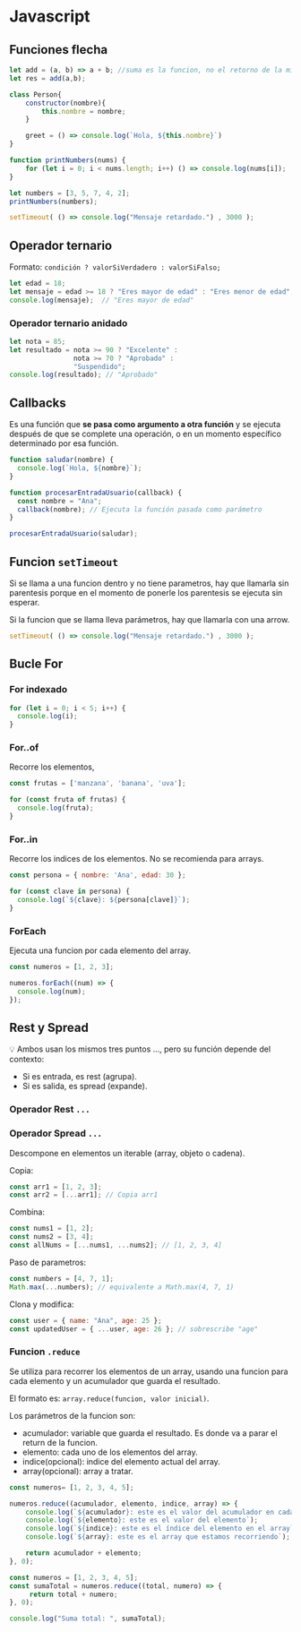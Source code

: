 # Javascript

## Funciones flecha

```javascript
let add = (a, b) => a + b; //suma es la funcion, no el retorno de la misma
let res = add(a,b);
```

```javascript
class Person{
    constructor(nombre){
        this.nombre = nombre;
    }

    greet = () => console.log(`Hola, ${this.nombre}`)
}
```

```javascript
function printNumbers(nums) {
    for (let i = 0; i < nums.length; i++) () => console.log(nums[i]);
}

let numbers = [3, 5, 7, 4, 2];
printNumbers(numbers);
```

```javascript
setTimeout( () => console.log("Mensaje retardado.") , 3000 );
```

## Operador ternario

Formato: `condición ? valorSiVerdadero : valorSiFalso;`

```javascript
let edad = 18;
let mensaje = edad >= 18 ? "Eres mayor de edad" : "Eres menor de edad";
console.log(mensaje);  // "Eres mayor de edad"
```

### Operador ternario anidado

```javascript
let nota = 85;
let resultado = nota >= 90 ? "Excelente" :
                nota >= 70 ? "Aprobado" :
                "Suspendido";
console.log(resultado); // "Aprobado"
```

## Callbacks

Es una función que **se pasa como argumento a otra función** y se ejecuta después de que se complete una operación, o en un momento específico determinado por esa función.

```javascript
function saludar(nombre) {
  console.log(`Hola, ${nombre}`);
}

function procesarEntradaUsuario(callback) {
  const nombre = "Ana";
  callback(nombre); // Ejecuta la función pasada como parámetro
}

procesarEntradaUsuario(saludar);
```

## Funcion `setTimeout`

Si se llama a una funcion dentro y no tiene parametros, hay que llamarla sin parentesis porque en el momento de ponerle los parentesis se ejecuta sin esperar.

Si la funcion que se llama lleva parámetros, hay que llamarla con una arrow.

```javascript
setTimeout( () => console.log("Mensaje retardado.") , 3000 );
```

## Bucle For

### For indexado

```javascript
for (let i = 0; i < 5; i++) {
  console.log(i);
}
```

### For..of

Recorre los elementos,

```javascript
const frutas = ['manzana', 'banana', 'uva'];

for (const fruta of frutas) {
  console.log(fruta);
}
```

### For..in

Recorre los indices de los elementos. No se recomienda para arrays.

```javascript
const persona = { nombre: 'Ana', edad: 30 };

for (const clave in persona) {
  console.log(`${clave}: ${persona[clave]}`);
}
```

### ForEach

Ejecuta una funcion por cada elemento del array.

```javascript
const numeros = [1, 2, 3];

numeros.forEach((num) => {
  console.log(num);
});
```

## Rest y Spread

💡 Ambos usan los mismos tres puntos ..., pero su función depende del contexto:

- Si es entrada, es rest (agrupa).
- Si es salida, es spread (expande).

### Operador Rest `...`



### Operador Spread `...`

Descompone en elementos un iterable (array, objeto o cadena).

Copia:

```javascript
const arr1 = [1, 2, 3];
const arr2 = [...arr1]; // Copia arr1
```

Combina:

```javascript
const nums1 = [1, 2];
const nums2 = [3, 4];
const allNums = [...nums1, ...nums2]; // [1, 2, 3, 4]
```

Paso de parametros:

```javascript
const numbers = [4, 7, 1];
Math.max(...numbers); // equivalente a Math.max(4, 7, 1)
```

Clona y modifica:

```javascript
const user = { name: "Ana", age: 25 };
const updatedUser = { ...user, age: 26 }; // sobrescribe "age"
```

### Funcion `.reduce`

Se utiliza para recorrer los elementos de un array, usando una funcion para cada elemento y un acumulador que guarda el resultado. 

El formato es: `array.reduce(funcion, valor inicial)`.

Los parámetros de la funcion son:

- acumulador: variable que guarda el resultado. Es donde va a parar el return de la funcion.
- elemento: cada uno de los elementos del array.
- indice(opcional): indice del elemento actual del array.
- array(opcional): array a tratar.

```javascript
const numeros= [1, 2, 3, 4, 5];

numeros.reduce((acumulador, elemento, indice, array) => {
    console.log(`${acumulador}: este es el valor del acumulador en cada iteración`);
    console.log(`${elemento}: este es el valor del elemento`);
    console.log(`${indice}: este es el índice del elemento en el array`);
    console.log(`${array}: este es el array que estamos recorriendo`);

    return acumulador + elemento;
}, 0);

```

```javascript
const numeros = [1, 2, 3, 4, 5];
const sumaTotal = numeros.reduce((total, numero) => {
     return total + numero;
}, 0);

console.log("Suma total: ", sumaTotal);
```
